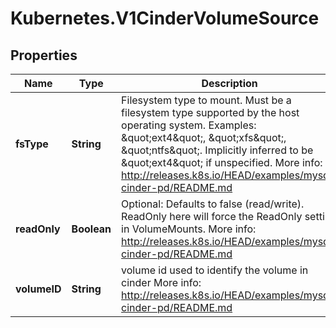 # Kubernetes.V1CinderVolumeSource

## Properties
Name | Type | Description | Notes
------------ | ------------- | ------------- | -------------
**fsType** | **String** | Filesystem type to mount. Must be a filesystem type supported by the host operating system. Examples: \&quot;ext4\&quot;, \&quot;xfs\&quot;, \&quot;ntfs\&quot;. Implicitly inferred to be \&quot;ext4\&quot; if unspecified. More info: http://releases.k8s.io/HEAD/examples/mysql-cinder-pd/README.md | [optional] 
**readOnly** | **Boolean** | Optional: Defaults to false (read/write). ReadOnly here will force the ReadOnly setting in VolumeMounts. More info: http://releases.k8s.io/HEAD/examples/mysql-cinder-pd/README.md | [optional] 
**volumeID** | **String** | volume id used to identify the volume in cinder More info: http://releases.k8s.io/HEAD/examples/mysql-cinder-pd/README.md | 


